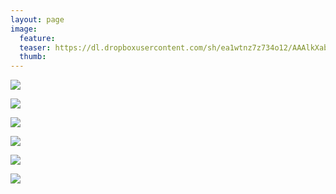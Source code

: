 ```yaml
---
layout: page
image:
  feature:
  teaser: https://dl.dropboxusercontent.com/sh/ea1wtnz7z734o12/AAAlkXabYbQICQNcj2R0dB23a/luontokuvat/kes%C3%A4/9/DS34620-245px.jpg
  thumb:
---
```


[![](https://dl.dropboxusercontent.com/sh/ea1wtnz7z734o12/AAAHJV0_6pFJu_8dbKz4xiJ9a/luontokuvat/kes%C3%A4/9/DS34632-800px.jpg)](https://dl.dropboxusercontent.com/sh/ea1wtnz7z734o12/AADyt9GwZaBi9i9YN616FTAsa/luontokuvat/kes%C3%A4/9/DS34632.jpg)

[![](https://dl.dropboxusercontent.com/sh/ea1wtnz7z734o12/AAAoHPNDQrhIXi1rGubzAbSPa/luontokuvat/kes%C3%A4/9/DS34630-800px.jpg)](https://dl.dropboxusercontent.com/sh/ea1wtnz7z734o12/AABH3MeeVZ5lrjFhORf7B1kua/luontokuvat/kes%C3%A4/9/DS34630.jpg)

[![](https://dl.dropboxusercontent.com/sh/ea1wtnz7z734o12/AABFG1eo75Bn2dpk_PYyRl8Fa/luontokuvat/kes%C3%A4/9/DS34629-800px.jpg)](https://dl.dropboxusercontent.com/sh/ea1wtnz7z734o12/AACFP86qt3C_pCClXOsOMqv5a/luontokuvat/kes%C3%A4/9/DS34629.jpg)

[![](https://dl.dropboxusercontent.com/sh/ea1wtnz7z734o12/AABXWn1PZriNZNDF8UuUUmg_a/luontokuvat/kes%C3%A4/9/DS34620-800px.jpg)](https://dl.dropboxusercontent.com/sh/ea1wtnz7z734o12/AADxq4AmwuVSzAoFvbOB6pCda/luontokuvat/kes%C3%A4/9/DS34620.jpg)

[![](https://dl.dropboxusercontent.com/sh/ea1wtnz7z734o12/AADQfEai8XCNOSr6R2yCvtWpa/luontokuvat/kes%C3%A4/9/DS34628-800px.jpg)](https://dl.dropboxusercontent.com/sh/ea1wtnz7z734o12/AAAKTaRImw8C3_c5XL44Am_ea/luontokuvat/kes%C3%A4/9/DS34628.jpg)

[![](https://dl.dropboxusercontent.com/sh/ea1wtnz7z734o12/AACYePRc6at1WgWxMH_OiL0ea/luontokuvat/kes%C3%A4/9/DS34626-800px.jpg)](https://dl.dropboxusercontent.com/sh/ea1wtnz7z734o12/AABC8t31iL5eK2fYyceFeSMLa/luontokuvat/kes%C3%A4/9/DS34626.jpg)
